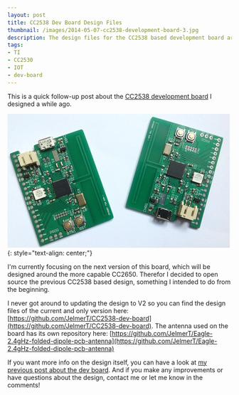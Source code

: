 ```yaml
---
layout: post
title: CC2538 Dev Board Design Files
thumbnail: /images/2014-05-07-cc2538-development-board-3.jpg
description: The design files for the CC2538 based development board are now available.
tags:
- TI
- CC2530
- IOT
- dev-board
---
```


This is a quick follow-up post about the [CC2538 development board](http://jelmertiete.com/2014/05/07/cc2538-development-board/) I designed a while ago.

[![CC2538 Dev Board](/images/2014-05-07-cc2538-development-board-3.jpg)](/2015/09/29/CC2538-Dev-Board-Design-Files/)
{: style="text-align: center;"}

I'm currently focusing on the next version of this board, which will be designed around the more capable CC2650. Therefor I decided to open source the previous CC2538 based design, something I intended to do from the beginning.

<!--more-->

I never got around to updating the design to V2 so you can find the design files of the current and only version here: [https://github.com/JelmerT/CC2538-dev-board](https://github.com/JelmerT/CC2538-dev-board). The antenna used on the board has its own repository here: [https://github.com/JelmerT/Eagle-2.4gHz-folded-dipole-pcb-antenna](https://github.com/JelmerT/Eagle-2.4gHz-folded-dipole-pcb-antenna)

If you want more info on the design itself, you can have a look at [my previous post about the dev board](http://jelmertiete.com/2014/05/07/cc2538-development-board/). And if you make any improvements or have questions about the design, contact me or let me know in the comments!